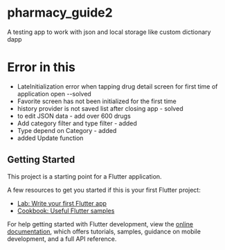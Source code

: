 # pharmacy_guide2

A testing app to work with json and local storage like custom dictionary dapp 

Error in this 
=============
- LateInitialization error when tapping drug detail screen for first time of application open --solved
- Favorite screen has not been initialized for the first time
- history provider is not saved list after closing app - solved 
- to edit JSON data - add over 600 drugs 
- Add category filter and type filter  - added 
- Type depend on Category  - added 
- added Update function 

## Getting Started

This project is a starting point for a Flutter application.

A few resources to get you started if this is your first Flutter project:

- [Lab: Write your first Flutter app](https://docs.flutter.dev/get-started/codelab)
- [Cookbook: Useful Flutter samples](https://docs.flutter.dev/cookbook)

For help getting started with Flutter development, view the
[online documentation](https://docs.flutter.dev/), which offers tutorials,
samples, guidance on mobile development, and a full API reference.
